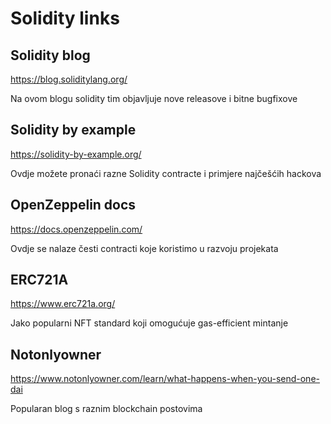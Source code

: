 # Solidity links

## Solidity blog
https://blog.soliditylang.org/

Na ovom blogu solidity tim objavljuje nove releasove i bitne bugfixove
## Solidity by example
https://solidity-by-example.org/

Ovdje možete pronaći razne Solidity contracte i primjere najčešćih hackova


## OpenZeppelin docs
https://docs.openzeppelin.com/

Ovdje se nalaze česti contracti koje koristimo u razvoju projekata

## ERC721A
https://www.erc721a.org/

Jako popularni NFT standard koji omogućuje gas-efficient mintanje

## Notonlyowner
https://www.notonlyowner.com/learn/what-happens-when-you-send-one-dai

Popularan blog s raznim blockchain postovima